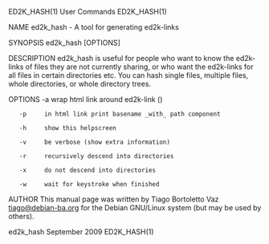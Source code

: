 ED2K_HASH(1)                                                       User Commands                                                      ED2K_HASH(1)

NAME
       ed2k_hash - A tool for generating ed2k-links

SYNOPSIS
       ed2k_hash [OPTIONS] <FILES or DIRECTORIES>

DESCRIPTION
       ed2k_hash  is useful for people who want to know the ed2k-links of files they are not currently sharing, or who want the ed2k-links for all
       files in certain directories etc. You can hash single files, multiple files, whole directories, or whole directory trees.

OPTIONS
       -a     wrap html link around ed2k-link (<a href="..."></a>)

       -p     in html link print basename _with_ path component

       -h     show this helpscreen

       -v     be verbose (show extra information)

       -r     recursively descend into directories

       -x     do not descend into directories

       -w     wait for keystroke when finished

AUTHOR
       This manual page was written by Tiago Bortoletto Vaz <tiago@debian-ba.org> for the Debian GNU/Linux system (but may be used by others).

ed2k_hash                                                         September 2009                                                      ED2K_HASH(1)

